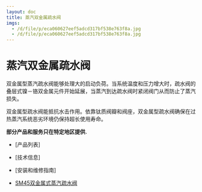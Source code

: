 ```yaml
---
layout: doc
title: 蒸汽双金属疏水阀
imgs:
  - /d/file/p/eca060627eef5adcd317bf538e763f8a.jpg
  - /d/file/p/eca060627eef5adcd317bf538e763f8a.jpg
---
```


# 蒸汽双金属疏水阀

双金属型蒸汽疏水阀能够处理大的启动负荷。当系统温度和压力增大时，疏水阀的叠层式镍－铬双金属元件开始延展，当蒸汽到达疏水阀时紧闭阀门从而防止了蒸汽损失。

双金属型疏水阀能抵抗水击作用。依靠钛质阀瓣和阀座，双金属型疏水阀确保在过热蒸汽系统恶劣环境仍保持超长使用寿命。

**部分产品和服务只在特定地区提供.**

- [产品列表]
- [技术信息]
- [安装和维修指南]

- [SM45双金属式蒸汽疏水阀](/bimetallic/SM45.html 'SM45双金属式蒸汽疏水阀')
